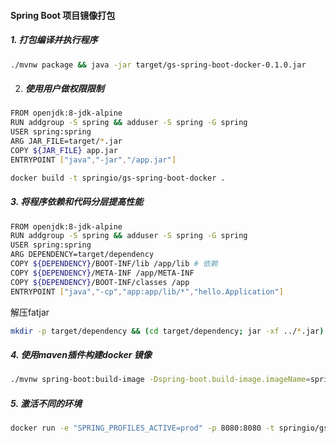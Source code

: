 #### Spring Boot 项目镜像打包

##### 1. 打包编译并执行程序

```bash
./mvnw package && java -jar target/gs-spring-boot-docker-0.1.0.jar
```

2. ##### 使用用户做权限限制

```bash
FROM openjdk:8-jdk-alpine
RUN addgroup -S spring && adduser -S spring -G spring
USER spring:spring
ARG JAR_FILE=target/*.jar
COPY ${JAR_FILE} app.jar
ENTRYPOINT ["java","-jar","/app.jar"]
```

```bash
docker build -t springio/gs-spring-boot-docker .
```

##### 3. 将程序依赖和代码分层提高性能

```bash
FROM openjdk:8-jdk-alpine
RUN addgroup -S spring && adduser -S spring -G spring
USER spring:spring
ARG DEPENDENCY=target/dependency
COPY ${DEPENDENCY}/BOOT-INF/lib /app/lib # 依赖
COPY ${DEPENDENCY}/META-INF /app/META-INF
COPY ${DEPENDENCY}/BOOT-INF/classes /app
ENTRYPOINT ["java","-cp","app:app/lib/*","hello.Application"]
```

解压fatjar

```bash
mkdir -p target/dependency && (cd target/dependency; jar -xf ../*.jar)
```

##### 4. 使用maven插件构建docker 镜像

```bash
./mvnw spring-boot:build-image -Dspring-boot.build-image.imageName=springio/gs-spring-boot-docker
```

##### 5. 激活不同的环境

```bash
docker run -e "SPRING_PROFILES_ACTIVE=prod" -p 8080:8080 -t springio/gs-spring-boot-docker
```